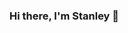 ### Hi there, I'm Stanley 👋

<!--
**stanleypliu/stanleypliu** is a ✨ _special_ ✨ repository because its `README.md` (this file) appears on your GitHub profile.

Here are some ideas to get you started:

- 🔭 I’m currently working with ...
  - Vue
  - Ruby/Rails
  - PostgreSQL
  - SCSS
- 🌱 I’m currently learning ...
  - the finer points of testing Vue with Jest
  - how to facilitate responsive design using SCSS mixins
  - how to write clean, concise tests with RSpec
  - how to create my own SVG animations, for example SVG loaders
- Looking to learn ...
  - Svelte
  - Graphical visualisation libraries, whether d3.js or libraries in other languages
  - Golang 
- 👯 I’m looking to collaborate on ...
- 🤔 I’m looking for help with ...
  - Ruby design patterns for code - to ensure optimal performance
- 💬 Ask me about ...
- 📫 How to reach me: ...
  - [LinkedIn](https://uk.linkedin.com/in/stanley-liu-055330138)
  - [Email](stanleypliu@gmail.com)
